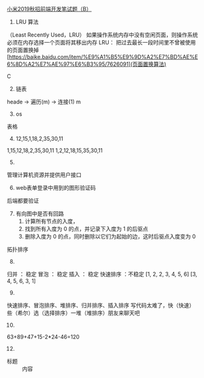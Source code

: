 [小米2019秋招前端开发笔试题（B）](https://www.nowcoder.com/test/15226467/summary)

1. LRU 算法

（Least Recently Used，LRU）
如果操作系统内存中没有空闲页面，则操作系统必须在内存选择一个页面将其移出内存
LRU： 把过去最长一段时间里不曾被使用的页面置换掉
[https://baike.baidu.com/item/%E9%A1%B5%E9%9D%A2%E7%BD%AE%E6%8D%A2%E7%AE%97%E6%B3%95/7626091](页面置换算法)

C

2. 链表

heade -> 遍历(m) -> 连接(1) m

3. os

表格

[](http://www.tyrtvu.cn/page/wangyekejian/caozuoxitong/mnst.htm)

4. 12,15,1,18,2,35,30,11

1,15,12,18,2,35,30,11
1,2,12,18,15,35,30,11

5. 
管理计算机资源并提供用户接口

6. web表单登录中用到的图形验证码

后端都要验证

7. 有向图中是否有回路
   1. 计算所有节点的入度，
   2. 找到所有入度为 0 的点，并记录下入度为 1 的后驱点
   3. 删除入度为 0 的点，同时删除以它们为起始的边，这时后驱点入度变为 0

拓扑排序

8. 
归并  ： 稳定
冒泡  ： 稳定
插入  ： 稳定
快速排序 ：不稳定 [1, 2, 2, 3, 4, 5, 6]
[3, 4, 5, 6, 3, 1]


9. 
快速排序、冒泡排序、堆排序、归并排序、插入排序
写代码太难了，快（快速）些（希尔）选（选择排序）一堆（堆排序）朋友来聊天吧

10. 
63+89+47+15-2*24-46=120

12. 
<dl>
    <dt>标题</dt>
    <dd>内容</dd>
</dl>
